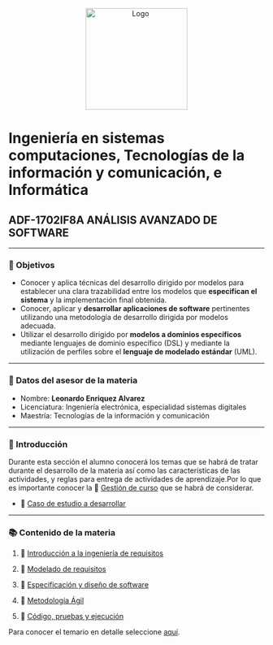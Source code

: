 <p align="center">
    <img alt="Logo" src="https://www.tijuana.tecnm.mx/wp-content/themes/tecnm/images/logo_TECT.png" width=200 height=200>
</p>

# Ingeniería en sistemas computaciones, Tecnologías de la información y comunicación, e Informática

## ADF-1702IF8A ANÁLISIS AVANZADO DE SOFTWARE

---

### :pencil: Objetivos

+ Conocer y aplica técnicas del desarrollo dirigido por modelos para establecer una clara trazabilidad entre los modelos que **especifican el sistema** y la implementación final obtenida. 
+ Conocer, aplicar y **desarrollar aplicaciones de software** pertinentes utilizando una metodología de desarrollo dirigida por modelos adecuada. 
+ Utilizar el desarrollo dirigido por **modelos a dominios específicos** mediante lenguajes de dominio específico (DSL) y mediante la utilización de perfiles sobre el **lenguaje de modelado estándar** (UML).
  
---

### :necktie: Datos del asesor de la materia

* Nombre: **Leonardo Enriquez Alvarez**
* Licenciatura: Ingeniería electrónica, especialidad sistemas digitales
* Maestría: Tecnologías de la información y comunicación


---

### :blue_book: Introducción

Durante esta sección el alumno conocerá los temas que se habrá de tratar durante el desarrollo de la materia así como las características de las actividades, y reglas para entrega de actividades de aprendizaje.​ Por lo que es importante conocer la :green_book: [Gestión de curso](docs/D0.0_GestiondelCurso.md) que se habrá de considerar.

- :book: <a href="docs/D0.1_Caso_de_estudio_desarrollo.md" target="black">Caso de estudio a desarrollar</a>

---

### :books: Contenido de la materia​

1. :book: <a href="./docs/D0.3_Introduccion_IngenieriaSoftware.md" target="black">Introducción a la ingeniería de requisitos</a>


1. :book: [Modelado de requisitos](docs/D1.0_Modelado_requisitos.md)

2. :book: [Especificación y diseño de software](docs/D2.0_Especificacion_requisitos_y_diseno.md)

3. :book: [Metodología Ágil](docs/D3.0_MetodologiaAgil.md)

4. :book: [Código, pruebas y ejecución](docs/D4.0_Codigo_y_ejecucion.md)

Para conocer el temario en detalle seleccione [aquí](pdf/ADF-1702_AnálisisAvanzadoDeSoftware.pdf).
